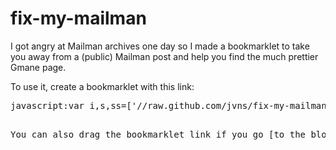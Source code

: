 fix-my-mailman
==============

I got angry at Mailman archives one day so I made a bookmarklet to take you away from a (public) Mailman post and help you find the much prettier Gmane page.


To use it, create a bookmarklet with this link:

<pre>
javascript:var i,s,ss=['//raw.github.com/jvns/fix-my-mailman/master/fix-my-mailman.js','//ajax.googleapis.com/ajax/libs/jquery/1.11.0/jquery.min.js'];for(i=0;i!=ss.length;i++){s=document.createElement('script');s.src=ss[i];document.body.appendChild(s);}void(0);
<pre>

You can also drag the bookmarklet link if you go [to the blog post](http://jvns.ca/blog/2014/02/20/a-bookmarklet-to-escape-mailman-archives/) (GitHub doesn't let you link to Javascript, probably because of security or something silly)
